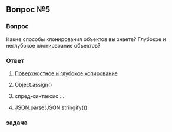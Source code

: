 ## Вопрос №5

### Вопрос

Какие способы клонирования объектов вы знаете?
Глубокое и неглубокое клонирвоание объектов?

### Ответ

1) [Поверхностное и глубокое копирование](https://doka-guide.vercel.app/js/shallow-or-deep-clone/)

1) Object.assign()
2) спред-синтаксис ...
3) JSON.parse(JSON.stringify())

### задача

```javascript

 

```